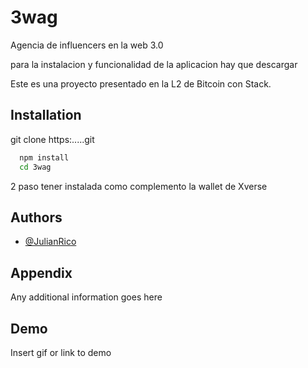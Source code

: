 
# 3wag

Agencia de influencers en la web 3.0

para la instalacion y funcionalidad de la aplicacion hay que descargar





Este es una proyecto presentado en la L2 de Bitcoin con Stack.





## Installation

git clone https:.....git

```bash
  npm install
  cd 3wag
```

 2 paso tener instalada como complemento la wallet de Xverse   
## Authors

- [@JulianRico](https://github.com/JulianRico)


## Appendix

Any additional information goes here


## Demo

Insert gif or link to demo

